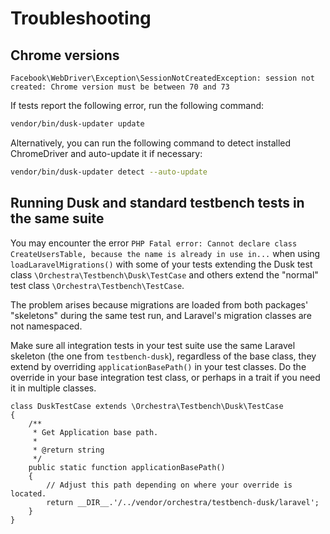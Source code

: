 # Troubleshooting

## Chrome versions

```
Facebook\WebDriver\Exception\SessionNotCreatedException: session not created: Chrome version must be between 70 and 73
```

If tests report the following error, run the following command:

```bash
vendor/bin/dusk-updater update
```

Alternatively, you can run the following command to detect installed ChromeDriver and auto-update it if necessary:

```bash
vendor/bin/dusk-updater detect --auto-update
```

## Running Dusk and standard testbench tests in the same suite

You may encounter the error
`PHP Fatal error: Cannot declare class CreateUsersTable, because the name is already in use in...`
when using `loadLaravelMigrations()` with some of your tests extending the Dusk test class `\Orchestra\Testbench\Dusk\TestCase` and others extend the "normal" test class `\Orchestra\Testbench\TestCase`.

The problem arises because migrations are loaded from both packages' "skeletons" during the same test run, and Laravel's migration classes are not namespaced.

Make sure all integration tests in your test suite use the same Laravel skeleton (the one from `testbench-dusk`), regardless of the base class, they extend by overriding `applicationBasePath()` in your test classes. Do the override in your base integration test class, or perhaps in a trait if you need it in multiple classes.

```php{8-12}
class DuskTestCase extends \Orchestra\Testbench\Dusk\TestCase 
{
    /**
     * Get Application base path.
     *
     * @return string
     */
    public static function applicationBasePath()
    {
        // Adjust this path depending on where your override is located.
        return __DIR__.'/../vendor/orchestra/testbench-dusk/laravel'; 
    }
}
```
